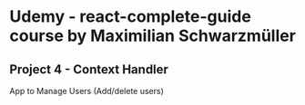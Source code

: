 # Udemy - react-complete-guide course by Maximilian Schwarzmüller

## Project 4 - Context Handler

App to Manage Users (Add/delete users)
 
